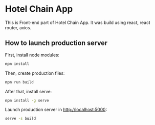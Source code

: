 # Hotel Chain App

This is Front-end part of Hotel Chain App.
It was build using react, react router, axios.

## How to launch production server

First, install node modules:
```bash
npm install
```

Then, create production files:
```bash
npm run build
```

After that, install serve:
```bash
npm install -g serve
```

Launch production server in [http://localhost:5000](http://localhost:5000):
```bash
serve -s build
```